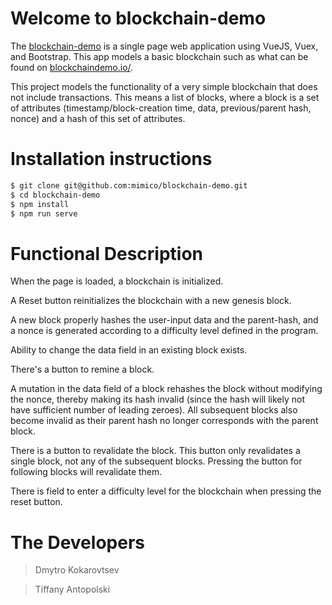# Welcome to blockchain-demo

The [blockchain-demo](https://mimico.github.io/blockchain-demo/) is a single page web application using VueJS, Vuex, and Bootstrap. This app models a basic blockchain such as what can be found on [blockchaindemo.io/](https://blockchaindemo.io/).

This project models the functionality of a very simple blockchain that does not include transactions. This means a list of blocks, where a block is a set of attributes (timestamp/block-creation time, data, previous/parent hash, nonce) and a hash of this set of attributes.


# Installation instructions

```sh
$ git clone git@github.com:mimico/blockchain-demo.git
$ cd blockchain-demo
$ npm install
$ npm run serve
```

# Functional Description

When the page is loaded, a blockchain is initialized.

A Reset button reinitializes the blockchain with a new genesis block.

A new block properly hashes the user-input data and the parent-hash, and a nonce is generated according to a difficulty level defined in the program.

Ability to change the data field in an existing block exists.

There's a button to remine a block.

A mutation in the data field of a block rehashes the block without modifying the nonce, thereby making its hash invalid (since the hash will likely not have sufficient number of leading zeroes). All subsequent blocks also become invalid as their parent hash no longer corresponds with the parent block.

There is a button to revalidate the block. This button only revalidates a single block, not any of the subsequent blocks. Pressing the button for following blocks will revalidate them.

There is field to enter a difficulty level for the blockchain when pressing the
reset button.


# The Developers

> Dmytro Kokarovtsev

> Tiffany Antopolski
